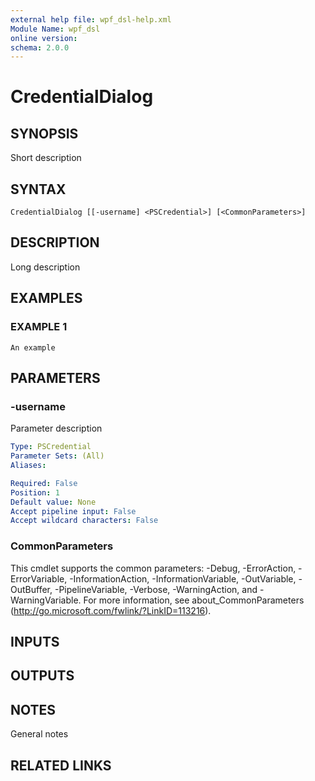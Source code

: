 ```yaml
---
external help file: wpf_dsl-help.xml
Module Name: wpf_dsl
online version:
schema: 2.0.0
---
```


# CredentialDialog

## SYNOPSIS
Short description

## SYNTAX

```
CredentialDialog [[-username] <PSCredential>] [<CommonParameters>]
```

## DESCRIPTION
Long description

## EXAMPLES

### EXAMPLE 1
```
An example
```

## PARAMETERS

### -username
Parameter description

```yaml
Type: PSCredential
Parameter Sets: (All)
Aliases:

Required: False
Position: 1
Default value: None
Accept pipeline input: False
Accept wildcard characters: False
```

### CommonParameters
This cmdlet supports the common parameters: -Debug, -ErrorAction, -ErrorVariable, -InformationAction, -InformationVariable, -OutVariable, -OutBuffer, -PipelineVariable, -Verbose, -WarningAction, and -WarningVariable.
For more information, see about_CommonParameters (http://go.microsoft.com/fwlink/?LinkID=113216).

## INPUTS

## OUTPUTS

## NOTES
General notes

## RELATED LINKS
